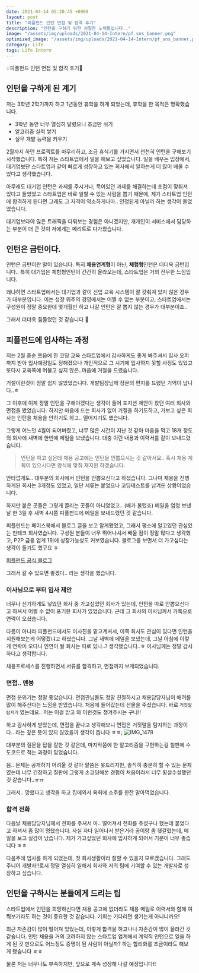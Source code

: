 ```yaml
---
date: 2021-04-14 05:20:45 +0900
layout: post
title: "피플펀드 인턴 면접 및 합격 후기"
description: "인턴을 구하기 위한 처절한 노력들입니다.."
image: "/assets/img/uploads/2021-04-14-Intern/pf_sns_banner.png"
optimized_image: "/assets/img/uploads/2021-04-14-Intern/pf_sns_banner.png"
category: Life
tags: Life Intern
---
```


<p class="callout"> 💡피플펀드 인턴 면접 및 합격 후기</p>

## 인턴을 구하게 된 계기
저는 3학년 2학기까지 하고 1년동안 휴학을 하게 되었는데, 휴학을 한 목적은 명확했습니다.
* 3학년 동안 너무 열심히 달렸으니 조금만 쉬기
* 알고리즘 실력 쌓기
* 실무 개발 능력을 키우기

2월까지 하던 프로젝트를 마무리하고, 조금 휴식기를 가지면서 천천히 인턴을 구해보기 시작했습니다.
특히 저는 스타트업에서 일을 해보고 싶었습니다.
일을 배우는 입장에서, 대기업보단 스타트업과 같이 빠르게 성장하고 있는 회사에서 일하는게 더 많이 배울 수 있다고 생각했습니다.

아무래도 대기업 인턴은 과제를 주시거나, 묵어있던 과제를 해결하는데 초점이 맞춰져 있다고 들었었고
스타트업은 바로 일할 수 있는 사람을 뽑기 때문에, 제가 스타트업 인턴에 합격하게 된다면
그래도 그 자격이 약소하게나마.. 인정된게 아닐까 하는 생각이 들었었습니다.

대기업보다야 많은 트래픽을 다뤄보는 경험은 아니겠지만, 개개인이 서비스에서 담당하는 부분이 더 큰 것이
저에게는 메리트로 다가왔습니다.

## 인턴은 금턴이다.
인턴은 금턴이란 말이 있습니다. 특히 **채용연계형**이 아닌, **체험형**인턴은 더더욱 금턴입니다..
특히 대기업은 체험형인턴이 간간히 올라오는데, 스타트업은 거의 전무한 느낌입니다.

왜냐하면 스타트업에서는 대기업과 같이 신입 교육 시스템이 잘 갖춰져 있지 않은 경우가 대부분입니다.
이는 성장 위주의 경영에서는 어쩔 수 없는 부분이고, 스타트업에서는 구성원이 정말 중요한데
몇개월만 하고 나갈 인턴은 잘 뽑지 않는 경우가 대부분이죠..

그래서 더더욱 힘들었던 것 같습니다 🥲

## 피플펀드에 입사하는 과정

저는 2월 중순 쯔음에 한 코딩 교육 스타트업에서 감사하게도 좋게 봐주셔서 입사 오퍼까지 받아 입사예정일도 정해졌으나
개인적으로 그 시기에 입사하지 못할 사정도 있었고 또다시 교육쪽에 머물고 싶지 않은..마음에 거절을 드렸습니다.  

거절이란것이 정말 쉽지 않았었습니다. 개발팀장님께 장문의 편지를 드렸던 기억이 납니다..ㅎ

그 이후에 이제 정말 인턴을 구해야겠다는 생각이 들어 포지션 제안이 왔던 여러 회사와 면접을 봤었습니다.
하지만 마음에 드는 회사가 없어 거절을 하기도하고, 가보고 싶은 회사는 인턴을 채용을 안하기도 하고.. 떨어지기도 했습니다.

그렇게 어느덧 4월이 되어버렸고, 너무 많은 시간이 지난 것 같아 마음을 먹고 18개 정도의 회사에 새벽에 한번에 메일을 보냈습니다.
대충 이런 내용과 이력서를 같이 보내드렸습니다.
> 인턴을 하고 싶은데 채용 공고에는 인턴을 안뽑으시는 것 같아서요.. 혹시 채용 계획이 있으시다면 양식에 맞춰 재지원 하겠습니다.

안타깝게도.. 대부분의 회사에서 인턴을 안뽑으신다고 하셨습니다. 그나마 채용을 진행하게된 회사는 3개정도 있었고, 일단 서류는 붙었으나 코딩테스트를 남겨둔 상황이었습니다.

하지만 붙은 곳들은 그렇게 끌리는 곳들이 아니었었고.. (배가 불렀죠) 메일을 엄청 보낸 날 한 3일 후 새벽 4시쯤 피플펀드에 메일을 보내드렸던 것 같습니다.

피플펀드는 페이스북에서 블로그 글을 보고 알게됐었고, 그래서 평소에 알고있던 관심있는 핀테크 회사였습니다. 구성원 분들이 너무 뛰어나셔서 배울 점이 정말 많다고 생각했고, P2P 금융 업계 1위에 성장가능성도 커보였습니다. 블로그를 보면서 더 가고싶다는 생각이 들기도 했구요 ㅎ

[피플펀드 공식 블로그](https://blog.peoplefund.co.kr/)

그래서 갈 수 있으면 좋겠다.. 라는 생각을 했습니다.

### 이사님으로 부터 입사 제안
너무나 신기하게도 넣었던 회사 중 가고싶었던 회사가 있는데, 인턴을 따로 안뽑으신다고 하셔서 어쩔 수 없이 포기한 회사가 있었습니다.
근데 그 회사의 이사님께서 카톡으로 연락이 오셨습니다.

다름이 아니라 피플펀드에서도 이사진을 맡고계셔서, 이쪽 회사도 관심이 있다면 인턴을 지원해보는게 어떻겠냐고 하셨습니다.
그날 새벽에 메일을 보냈는데, 그날 아침에 이렇게 연락이 오다니 인연이 될 회사는 따로 있나..? 생각했습니다..ㅎ
이사님께는 정말 감사하다고 생각합니다.

채용프로세스를 진행하면서 서류를 합격하고, 면접까지 보게되었습니다.

### 면접.. 멘붕
면접 분위기는 정말 좋았습니다. 면접관님들도 정말 친절하시고 채용담당자님이 배려를 많이 해주신다는 느낌을 받았습니다.
처음에 들어갔는데 선물을 주셨습니다. 바로 `거짓말 탐지기` 였는데요.. 저는 이걸 받고 와 이런것도 챙겨주시는 구나!!


하고 감사하게 받았는데, 면접을 끝나고 생각해보니 면접은 거짓말을 탐지하는 과정이다.. 라는 깊은 뜻이 있지 않았을까 생각이 듭니다 ㅎㅎ;
![IMG_1478](https://i.imgur.com/oO08Iqf.jpg)

대부분의 질문을 답을 잘한 것 같은데, 마지막쯤에 한 알고리즘을 구현하는걸 칠판에 수도코드로 적는 과정이 있었습니다.

음.. 문제는 공개하기 어려울 것 같아 말씀은 못드리지만, 솔직히 충분히 할 수 있는 문제였는데
너무 긴장하고 칠판에 그렇게 손코딩해본 경험이 처음이라서 너무 횡설수설했던 것 같습니다..ㅠㅠ

그래서.. 망했다고 생각을 하고 집에와서 육회에 소주를 한잔 말아먹었습니다.

### 합격 전화
다음날 채용담당자님께서 전화를 주셔서 아.. 떨어져서 전화를 주셨구나 했는데 붙었다고 하셔서 좀 많이 멍했습니다.
사실 자다 일어나서 받은거라 꿈이랑 좀 헷갈렸는데, 메일을 보고 실감이 났습니다.
제가 가고싶었던 회사에 입사하게 되어서 기분이 너무 좋습니다 ㅎㅎ

다음주에 입사를 하게 되었는데, 첫 회사생활이라 잘할 수 있을지 모르겠습니다. 그래도 주니어 개발자!!로서 정말 열심히 일해서
회사와 저의 팀에 기여할 수 있는 개발자로 성장하고 싶습니다.

## 인턴을 구하시는 분들에게 드리는 팁
스타트업에서 인턴을 희망하신다면 채용 공고에 없더라도 채용 메일로 이력서와 함께 여쭤보기라도 하는 것이 중요한 것 같습니다.
기회는 기다리면 생기는게 아니니까요!

최근 자존감이 많이 떨어져 있었는데, 이렇게 합격을 하고나니 자존감이 많이 올라간 것 같습니다.
인턴 채용을 거의 고려하지 않는 스타트업 업계에서 계약직 인턴으로 일을 하게 된 것 만으로도
어느정도 증명이 된 사람이 아닐까? 하는 합리화를 조금이라도 해보게 됐습니다 ㅎㅎ

물론 저는 너무나도 부족하지만, 앞으로 계속 성장해 나갈 예정입니다!!
